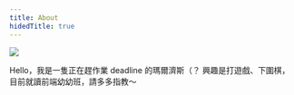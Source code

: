 ```yaml
---
title: About
hidedTitle: true
---
```


![](https://cdn.discordapp.com/avatars/914075747092664371/ddfe5712f2c2790435933053fe50f3f2.webp?size=128)

Hello，我是一隻正在趕作業 deadline 的瑪爾濟斯（？
興趣是打遊戲、下圍棋，目前就讀前端幼幼班，請多多指教～